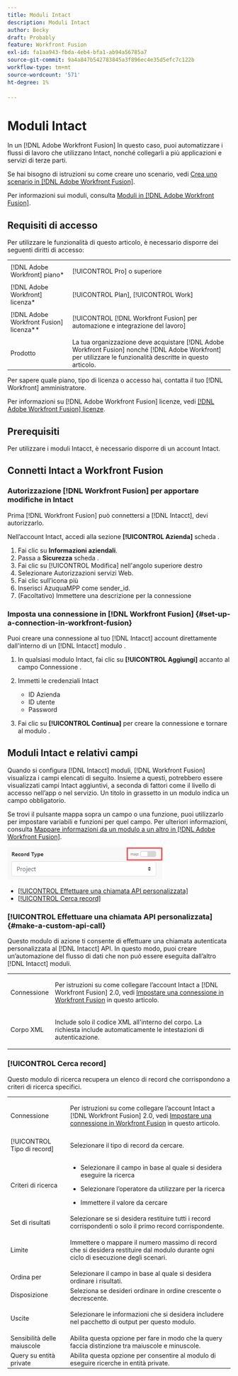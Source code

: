 ```yaml
---
title: Moduli Intact
description: Moduli Intact
author: Becky
draft: Probably
feature: Workfront Fusion
exl-id: fa1aa943-fbda-4eb4-bfa1-ab94a56785a7
source-git-commit: 9a4a847b542783845a3f896ec4e35d5efc7c122b
workflow-type: tm+mt
source-wordcount: '571'
ht-degree: 1%

---
```


# Moduli Intact

In un [!DNL Adobe Workfront Fusion] In questo caso, puoi automatizzare i flussi di lavoro che utilizzano Intact, nonché collegarli a più applicazioni e servizi di terze parti.

Se hai bisogno di istruzioni su come creare uno scenario, vedi [Crea uno scenario in [!DNL Adobe Workfront Fusion]](../../workfront-fusion/scenarios/create-a-scenario.md).

Per informazioni sui moduli, consulta [Moduli in [!DNL Adobe Workfront Fusion]](../../workfront-fusion/modules/modules.md).

## Requisiti di accesso

Per utilizzare le funzionalità di questo articolo, è necessario disporre dei seguenti diritti di accesso:

<table style="table-layout:auto"> 
 <col> 
 <col> 
 <tbody> 
  <tr> 
   <td role="rowheader">[!DNL Adobe Workfront] piano*</td>
  <td> <p>[!UICONTROL Pro] o superiore</p> </td>
  </tr> 
  <tr data-mc-conditions=""> 
   <td role="rowheader">[!DNL Adobe Workfront] licenza*</td>
   <td> <p>[!UICONTROL Plan], [!UICONTROL Work]</p> </td> 
  </tr> 
  <tr> 
   <td role="rowheader">[!DNL Adobe Workfront Fusion] licenza**</td> 
   <td> <p>[!UICONTROL [!DNL Workfront Fusion] per automazione e integrazione del lavoro] </p> </td> 
  </tr> 
  <tr> 
   <td role="rowheader">Prodotto</td> 
   <td>La tua organizzazione deve acquistare [!DNL Adobe Workfront Fusion] nonché [!DNL Adobe Workfront] per utilizzare le funzionalità descritte in questo articolo.</td> 
  </tr>
 </tbody> 
</table>

Per sapere quale piano, tipo di licenza o accesso hai, contatta il tuo [!DNL Workfront] amministratore.

Per informazioni su [!DNL Adobe Workfront Fusion] licenze, vedi [[!DNL Adobe Workfront Fusion] licenze](../../workfront-fusion/get-started/license-automation-vs-integration.md).

## Prerequisiti

Per utilizzare i moduli Intacct, è necessario disporre di un account Intact.

## Connetti Intact a Workfront Fusion

### Autorizzazione [!DNL Workfront Fusion] per apportare modifiche in Intact

Prima [!DNL Workfront Fusion] può connettersi a [!DNL Intacct], devi autorizzarlo.

Nell’account Intact, accedi alla sezione **[!UICONTROL Azienda]** scheda .

1. Fai clic su **Informazioni aziendali**.
1. Passa a **Sicurezza** scheda .
1. Fai clic su [!UICONTROL Modifica] nell&#39;angolo superiore destro
1. Selezionare Autorizzazioni servizi Web.
1. Fai clic sull’icona più
1. Inserisci AzuquaMPP come sender_id.
1. (Facoltativo) Immettere una descrizione per la connessione

### Imposta una connessione in [!DNL Workfront Fusion] {#set-up-a-connection-in-workfront-fusion}

Puoi creare una connessione al tuo [!DNL Intacct] account direttamente dall&#39;interno di un [!DNL Intacct] modulo .

1. In qualsiasi modulo Intact, fai clic su **[!UICONTROL Aggiungi]** accanto al campo Connessione .
1. Immetti le credenziali Intact

   * ID Azienda
   * ID utente
   * Password

1. Fai clic su **[!UICONTROL Continua]** per creare la connessione e tornare al modulo .

## Moduli Intact e relativi campi

Quando si configura [!DNL Intacct] moduli, [!DNL Workfront Fusion] visualizza i campi elencati di seguito. Insieme a questi, potrebbero essere visualizzati campi Intact aggiuntivi, a seconda di fattori come il livello di accesso nell’app o nel servizio. Un titolo in grassetto in un modulo indica un campo obbligatorio.

Se trovi il pulsante mappa sopra un campo o una funzione, puoi utilizzarlo per impostare variabili e funzioni per quel campo. Per ulteriori informazioni, consulta [Mappare informazioni da un modulo a un altro in [!DNL Adobe Workfront Fusion]](../../workfront-fusion/mapping/map-information-between-modules.md).

![](assets/map-toggle-350x74.png)

* [[!UICONTROL Effettuare una chiamata API personalizzata]](#make-a-custom-api-call)
* [[!UICONTROL Cerca record]](#search-records)

### [!UICONTROL Effettuare una chiamata API personalizzata] {#make-a-custom-api-call}

Questo modulo di azione ti consente di effettuare una chiamata autenticata personalizzata al [!DNL Intacct] API. In questo modo, puoi creare un’automazione del flusso di dati che non può essere eseguita dall’altro [!DNL Intacct] moduli.

<table style="table-layout:auto"> 
 <col> 
 <col> 
 <tbody> 
  <tr> 
   <td role="rowheader"> <p>Connessione</p> </td> 
   <td> <p>Per istruzioni su come collegare l’account Intact a [!DNL Workfront Fusion] 2.0, vedi <a href="#set-up-a-connection-in-workfront-fusion" class="MCXref xref">Impostare una connessione in Workfront Fusion</a> in questo articolo.</p> </td> 
  </tr> 
  <tr> 
   <td role="rowheader">Corpo XML</td> 
   <td> <p>Include solo il codice XML all'interno del corpo. La richiesta include automaticamente le intestazioni di autenticazione.</p> </td> 
  </tr> 
 </tbody> 
</table>

### [!UICONTROL Cerca record]

Questo modulo di ricerca recupera un elenco di record che corrispondono a criteri di ricerca specifici.

<table style="table-layout:auto"> 
 <col> 
 <col> 
 <tbody> 
  <tr> 
   <td role="rowheader"> <p>Connessione</p> </td> 
   <td> <p>Per istruzioni su come collegare l’account Intact a [!DNL Workfront Fusion] 2.0, vedi <a href="#set-up-a-connection-in-workfront-fusion" class="MCXref xref">Impostare una connessione in Workfront Fusion</a> in questo articolo.</p> </td> 
  </tr> 
  <tr> 
   <td role="rowheader">[!UICONTROL Tipo di record]</td> 
   <td> <p>Selezionare il tipo di record da cercare.</p> </td> 
  </tr> 
  <tr> 
   <td role="rowheader"> <p>Criteri di ricerca</p> </td> 
   <td> 
    <ul> 
     <li> <p>Selezionare il campo in base al quale si desidera eseguire la ricerca</p> </li> 
     <li> <p>Selezionare l’operatore da utilizzare per la ricerca</p> </li> 
     <li> <p>Immettere il valore da cercare</p> </li> 
    </ul> </td> 
  </tr> 
  <tr> 
   <td role="rowheader">Set di risultati</td> 
   <td>Selezionare se si desidera restituire tutti i record corrispondenti o solo il primo record corrispondente.</td> 
  </tr> 
  <tr> 
   <td role="rowheader">Limite</td> 
   <td> <p>Immettere o mappare il numero massimo di record che si desidera restituire dal modulo durante ogni ciclo di esecuzione degli scenari.</p> </td> 
  </tr> 
  <tr> 
   <td role="rowheader">Ordina per</td> 
   <td>Selezionare il campo in base al quale si desidera ordinare i risultati. </td> 
  </tr> 
  <tr> 
   <td role="rowheader">Disposizione</td> 
   <td>Seleziona se desideri ordinare in ordine crescente o decrescente.</td> 
  </tr> 
  <tr> 
   <td role="rowheader">Uscite</td> 
   <td> <p>Selezionare le informazioni che si desidera includere nel pacchetto di output per questo modulo.</p> </td> 
  </tr> 
  <tr> 
   <td role="rowheader">Sensibilità delle maiuscole</td> 
   <td>Abilita questa opzione per fare in modo che la query faccia distinzione tra maiuscole e minuscole.</td> 
  </tr> 
  <tr> 
   <td role="rowheader">Query su entità private</td> 
   <td>Abilita questa opzione per consentire al modulo di eseguire ricerche in entità private.</td> 
  </tr> 
 </tbody> 
</table>
